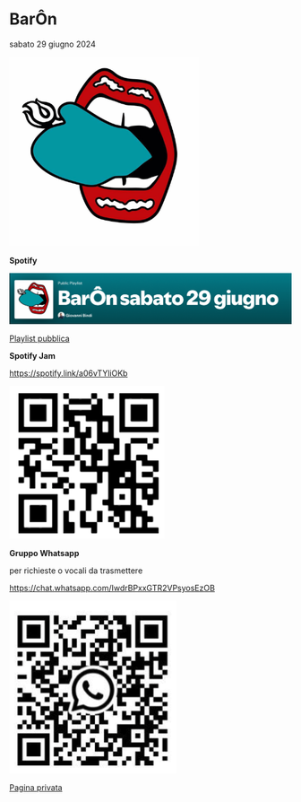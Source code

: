 

# BarÔn

sabato 29 giugno 2024

<img src="../img/baron/baronlogo-9625825.png" alt="baronlogo" style="zoom:33%;" /> 



**Spotify** 

![playspt](../img/baron/playspt.png)

[Playlist pubblica](https://open.spotify.com/playlist/1yAPfXadOrwU10hUepG8Jn?si=6d63aa2577854ae4&pt=138dfad8a7575ee6a859bd11944153c6)



**Spotify Jam** 

https://spotify.link/a06vTYliOKb

![qrspotify](../img/baron/qrspotify.png)





**Gruppo Whatsapp**

per richieste o vocali da trasmettere

https://chat.whatsapp.com/IwdrBPxxGTR2VPsyosEzOB

![qrw](../img/baron/qrw.png)







[Pagina privata](https://tongatron.github.io/baron/baron29giu/private)









